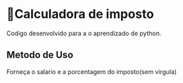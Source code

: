 # 🧮Calculadora de imposto
Codigo desenvolvido para a o aprendizado de python.
## Metodo de Uso
Forneça o salario e a porcentagem do imposto(sem virgula)
